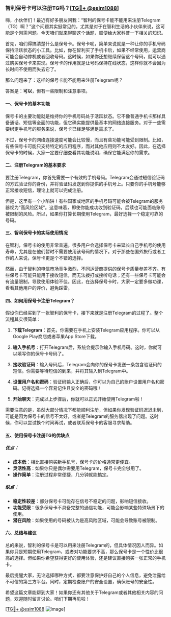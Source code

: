 ### 智利保号卡可以注册TG吗？[[TG💪+ @esim1088](https://t.me/s/esim1088)]

嗨，小伙伴们！最近有好多朋友问我：“智利的保号卡能不能用来注册Telegram（TG）啊？”这个问题其实挺常见的，尤其是对于在智利生活的小伙伴来说，这可能是个刚需问题。今天咱们就来聊聊这个话题，顺便给大家科普一下相关的知识。

首先，咱们得搞清楚什么是保号卡。保号卡呢，简单来说就是一种让你的手机号码保持活跃状态的小工具。比如，你在智利买了手机卡后，如果不经常使用，运营商可能会自动停机或者回收号码。这时候，如果你还想继续保留这个号码，就可以通过购买保号卡来实现。保号卡的作用就是让号码保持在线状态，这样你就不会因为长时间不使用而失去它了。

那么问题来了：这样的保号卡能不能用来注册Telegram呢？

答案是：**可以**，但有一些限制和注意事项。

#### 一、保号卡的基本功能

保号卡的主要功能就是维持你的手机号码处于活跃状态。它不像普通手机卡那样具备通话、短信等全面的功能，但它确实能提供最基本的网络连接服务。对于一些需要绑定手机号的服务来说，保号卡已经足够满足需求了。

不过，保号卡的网络连接速度可能会比较慢，而且有些功能可能受到限制。比如，有些保号卡可能只支持特定的应用程序，而对其他应用则不太友好。因此，在选择保号卡的时候，大家一定要仔细查看其功能说明，确保它能满足你的需求。

#### 二、注册Telegram的基本要求

要注册Telegram，你首先需要一个有效的手机号码。Telegram会通过短信验证码的方式验证你的身份，并将验证码发送到你提供的手机号上。只要你的手机号能够正常接收短信，理论上就可以完成注册。

但是，这里有一个小陷阱！有些国家或地区的手机号码可能会被Telegram的服务器视为“高风险区域”。这意味着，即使你能成功收到验证码，后续也可能面临账号被限制的风险。所以，如果你打算长期使用Telegram，最好选择一个稳定可靠的号码。

#### 三、智利保号卡的实际使用情况

在智利，保号卡的使用非常普遍。很多用户会选择保号卡来延长自己手机号的使用寿命，尤其是在他们暂时不需要使用该号码的情况下。对于那些在国外旅行或者工作的人来说，保号卡更是个不错的选择。

然而，由于智利的电信市场竞争激烈，不同运营商提供的保号卡质量参差不齐。有些保号卡可能只能用于接收短信，而无法拨打或接听电话；还有一些保号卡可能会有流量限制，导致使用体验不佳。因此，在选择保号卡时，大家一定要多做功课，看看其他用户的评价，避免踩雷。

#### 四、如何用保号卡注册Telegram？

假设你已经买到了一张智利的保号卡，接下来就是注册Telegram的过程了。整个流程其实很简单：

1. **下载Telegram**：首先，你需要在手机上安装Telegram应用程序。你可以从Google Play商店或者苹果App Store下载。
   
2. **输入手机号**：打开Telegram后，系统会提示你输入手机号码。这时，你就可以填写你的保号卡号码了。

3. **接收验证码**：输入号码后，Telegram会向你的保号卡发送一条包含验证码的短信。你需要等待短信的到来，并将其输入到Telegram中。

4. **设置用户名和密码**：验证码输入正确后，你可以为自己的账户设置用户名和密码。记得选择一个容易记住且安全的密码哦！

5. **开始聊天**：完成以上步骤后，你就可以正式开始使用Telegram啦！

需要注意的是，虽然大部分情况下都能顺利注册，但如果你发现验证码迟迟未到，可能是因为保号卡的信号不太好，或者是Telegram的服务器出现了问题。这时候，你可以尝试换个时间再试，或者联系保号卡的客服寻求帮助。

#### 五、使用保号卡注册TG的优缺点

##### 优点：
- **成本低**：相比直接购买新手机号，保号卡的价格通常更便宜。
- **灵活性高**：如果你只是偶尔需要用Telegram，保号卡完全够用了。
- **操作简单**：注册过程非常便捷，几分钟就能搞定。

##### 缺点：
- **稳定性较差**：部分保号卡可能存在信号不稳定的问题，影响短信接收。
- **功能受限**：很多保号卡不具备完整的通信功能，可能会影响某些特殊场景下的使用。
- **潜在风险**：如果使用的号码被认为是高风险区域，可能会导致账号被限制。

#### 六、总结与建议

总的来说，智利的保号卡是可以用来注册Telegram的，但具体情况因人而异。如果你只是短期使用Telegram，或者对功能要求不高，那么保号卡是一个性价比很高的选择。但如果你希望获得更好的使用体验，还是建议直接购买一张正常的手机卡。

最后提醒大家，无论选择哪种方式，都要注意保护好自己的个人信息，避免泄露给不可信的第三方平台。同时，定期检查账户的安全设置，确保账号的安全性。

希望这篇文章能帮到大家！如果你还有其他关于Telegram或者其他相关内容的问题，欢迎随时留言讨论。咱们下期再见啦！

[[TG💪+ @esim1088](https://t.me/s/esim1088) ![Image](https://i.postimg.cc/4NQfJmqS/Snipaste-2025-05-13-00-14-12.png)]